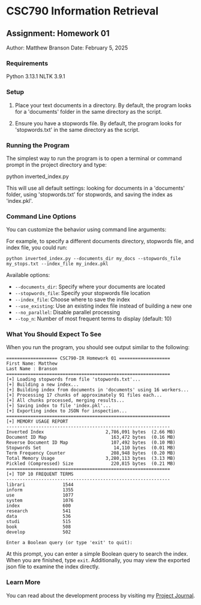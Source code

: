 # CSC790 Information Retrieval
## Assignment: Homework 01

Author: Matthew Branson
Date: February 5, 2025

### Requirements

Python 3.13.1
NLTK 3.9.1

### Setup

1. Place your text documents in a directory. By default, the program looks for a 'documents' folder in the same directory as the script.

2. Ensure you have a stopwords file. By default, the program looks for 'stopwords.txt' in the same directory as the script.

### Running the Program

The simplest way to run the program is to open a terminal or command prompt in the project directory and type:

python inverted_index.py

This will use all default settings: looking for documents in a 'documents' folder, using 'stopwords.txt' for stopwords, and saving the index as 'index.pkl'.

### Command Line Options

You can customize the behavior using command line arguments:

For example, to specify a different documents directory, stopwords file, and index file, you could run:

```
python inverted_index.py --documents_dir my_docs --stopwords_file my_stops.txt --index_file my_index.pkl
```

Available options:
- `--documents_dir`: Specify where your documents are located
- `--stopwords_file`: Specify your stopwords file location
- `--index_file`: Choose where to save the index
- `--use_existing`: Use an existing index file instead of building a new one
- `--no_parallel`: Disable parallel processing
- `--top_n`: Number of most frequent terms to display (default: 10)

### What You Should Expect To See

When you run the program, you should see output similar to the following:
```
=================== CSC790-IR Homework 01 ===================
First Name: Matthew
Last Name : Branson
=============================================================
[+] Loading stopwords from file 'stopwords.txt'...
[+] Building a new index...
[+] Building index from documents in 'documents' using 16 workers...
[+] Processing 17 chunks of approximately 91 files each...
[+] All chunks processed, merging results...
[+] Saving index to file 'index.pkl'...
[+] Exporting index to JSON for inspection...
=============================================================
[+] MEMORY USAGE REPORT
-------------------------------------------------------------
Inverted Index                       2,786,091 bytes  (2.66 MB)
Document ID Map                        163,472 bytes  (0.16 MB)
Reverse Document ID Map                107,492 bytes  (0.10 MB)
Stopwords Set                           14,110 bytes  (0.01 MB)
Term Frequency Counter                 208,948 bytes  (0.20 MB)
Total Memory Usage                   3,280,113 bytes  (3.13 MB)
Pickled (Compressed) Size              220,815 bytes  (0.21 MB)
=============================================================
[+] TOP 10 FREQUENT TERMS
-------------------------------------------------------------
librari              1544
inform               1355
use                  1077
system               1076
index                600
research             541
data                 536
studi                515
book                 508
develop              502

Enter a Boolean query (or type 'exit' to quit):
```

At this prompt, you can enter a simple Boolean query to search the index.
When you are finished, type `exit`.
Additionally, you may view the exported json file to examine the index directly.

### Learn More

You can read about the development process by visiting my [Project Journal](https://github.com/mdb42/csc790-information-retrieval/blob/main/journal.md).

